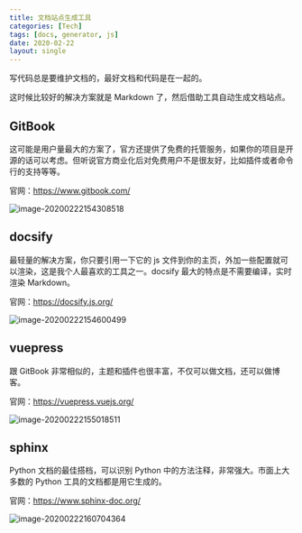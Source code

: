 ```yaml
---
title: 文档站点生成工具
categories: [Tech]
tags: [docs, generator, js]
date: 2020-02-22
layout: single
---
```


写代码总是要维护文档的，最好文档和代码是在一起的。

<!-- more -->

这时候比较好的解决方案就是 Markdown 了，然后借助工具自动生成文档站点。

## GitBook

这可能是用户量最大的方案了，官方还提供了免费的托管服务，如果你的项目是开源的话可以考虑。但听说官方商业化后对免费用户不是很友好，比如插件或者命令行的支持等等。

官网：https://www.gitbook.com/

![image-20200222154308518](https://tobyqin.github.io/images/image-20200222154308518.png)

## docsify

最轻量的解决方案，你只要引用一下它的 js 文件到你的主页，外加一些配置就可以渲染，这是我个人最喜欢的工具之一。docsify 最大的特点是不需要编译，实时渲染 Markdown。

官网：https://docsify.js.org/

![image-20200222154600499](https://tobyqin.github.io/images/image-20200222154600499.png)

## vuepress

跟 GitBook 非常相似的，主题和插件也很丰富，不仅可以做文档，还可以做博客。

官网：https://vuepress.vuejs.org/

![image-20200222155018511](https://tobyqin.github.io/images/image-20200222155018511.png)

## sphinx

Python 文档的最佳搭档，可以识别 Python 中的方法注释，非常强大。市面上大多数的 Python 工具的文档都是用它生成的。

官网：https://www.sphinx-doc.org/

![image-20200222160704364](https://tobyqin.github.io/images/image-20200222160704364.png)
